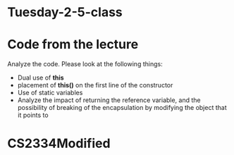 # Tuesday-2-5-class
# Code from the lecture

Analyze the code. Please look at the following things:
 * Dual use of **this**
 * placement of **this()** on the first line of the constructor
 * Use of static variables
 * Analyze the impact of returning the reference variable, and the possibility of breaking of the encapsulation by modifying the object that it points to
# CS2334Modified
